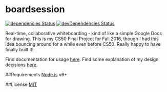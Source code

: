 # boardsession
[![dependencies Status](https://david-dm.org/jackrzhang/boardsession/status.svg)](https://david-dm.org/jackrzhang/boardsession)
[![devDependencies Status](https://david-dm.org/jackrzhang/boardsession/dev-status.svg)](https://david-dm.org/jackrzhang/boardsession?type=dev)

Real-time, collaborative whiteboarding - kind of like a simple Google Docs for drawing. This is my CS50 Final Project for Fall 2016, though I had this idea bouncing around for a while even before CS50. Really happy to have finally built it!

Find documentation for usage [here](documentation.md). Find some explanation of my design decisions [here](design.md).

##Requirements
[Node.js](https://nodejs.org) v6+

##License
[MIT](https://github.com/jackrzhang/boardsession/blob/master/LICENSE)
